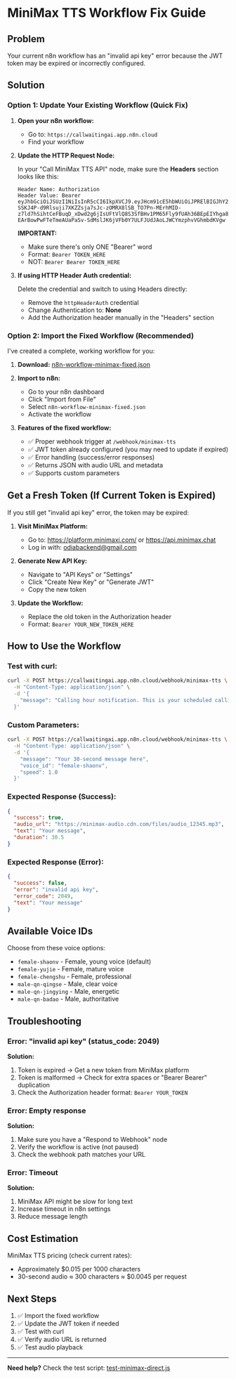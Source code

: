 # MiniMax TTS Workflow Fix Guide

## Problem
Your current n8n workflow has an "invalid api key" error because the JWT token may be expired or incorrectly configured.

## Solution

### Option 1: Update Your Existing Workflow (Quick Fix)

1. **Open your n8n workflow:**
   - Go to: `https://callwaitingai.app.n8n.cloud`
   - Find your workflow

2. **Update the HTTP Request Node:**

   In your "Call MiniMax TTS API" node, make sure the **Headers** section looks like this:

   ```
   Header Name: Authorization
   Header Value: Bearer eyJhbGciOiJSUzI1NiIsInR5cCI6IkpXVCJ9.eyJHcm91cE5hbWUiOiJPRElBIGJhY2tlbmQiLCJVc2VyTmFtZSI6Ik9ESUEgYmFja2VuZCIsIkFjY291bnQiOiIiLCJTdWJqZWN0SUQiOiIxOTMzNTEwOTg4MDAzMjgzNzUxIiwiUGhvbmUiOiIiLCJHcm91cElEIjoiMTkzMzUxMDk4Nzk5NDg5NTE0MyIsIlBhZ2VOYW1lIjoiIiwiTWFpbCI6Im9kaWFiYWNrZW5kQGdtYWlsLmNvbSIsIkNyZWF0ZVRpbWUiOiIyMDI1LTEwLTEyIDA3OjU0OjM2IiwiVG9rZW5UeXBlIjoxLCJpc3MiOiJtaW5pbWF4In0.bNkZV8ocPKShS5gATCWX8P1OrKfkMHK1q8PSBoDYxEBCZsqAhIPj8_7ndN2QEEWjxusGFNHIVBWMj_34P-SSKJ4P-d9Rlsuji7XKZZsja7sJc-zOMRX8lSB_TO7Pn-MErhMID-z7ld7hSihtCeFBuqD_xDwd2g6jIsUFtVlQ8S3SfBHv1PM65Fly9fUAh36BEpEIYhga8E27_x0f26bHBhvMis8WsQthENWXd4lBXu2b5lvrQ64IlPRUBok2dJ4fZViHxnwIcJPRNjxsRW9-EArBowPwFTeTmeAUaPaSv-SdMslJK6jVFb0Y7ULFJUdJAoLJWCYmzphvVGhmbdKVgw
   ```

   **IMPORTANT:**
   - Make sure there's only ONE "Bearer" word
   - Format: `Bearer TOKEN_HERE`
   - NOT: `Bearer Bearer TOKEN_HERE`

3. **If using HTTP Header Auth credential:**

   Delete the credential and switch to using Headers directly:

   - Remove the `httpHeaderAuth` credential
   - Change Authentication to: **None**
   - Add the Authorization header manually in the "Headers" section

### Option 2: Import the Fixed Workflow (Recommended)

I've created a complete, working workflow for you:

1. **Download:** [n8n-workflow-minimax-fixed.json](./n8n-workflow-minimax-fixed.json)

2. **Import to n8n:**
   - Go to your n8n dashboard
   - Click "Import from File"
   - Select `n8n-workflow-minimax-fixed.json`
   - Activate the workflow

3. **Features of the fixed workflow:**
   - ✅ Proper webhook trigger at `/webhook/minimax-tts`
   - ✅ JWT token already configured (you may need to update if expired)
   - ✅ Error handling (success/error responses)
   - ✅ Returns JSON with audio URL and metadata
   - ✅ Supports custom parameters

## Get a Fresh Token (If Current Token is Expired)

If you still get "invalid api key" error, the token may be expired:

1. **Visit MiniMax Platform:**
   - Go to: https://platform.minimaxi.com/ or https://api.minimax.chat
   - Log in with: odiabackend@gmail.com

2. **Generate New API Key:**
   - Navigate to "API Keys" or "Settings"
   - Click "Create New Key" or "Generate JWT"
   - Copy the new token

3. **Update the Workflow:**
   - Replace the old token in the Authorization header
   - Format: `Bearer YOUR_NEW_TOKEN_HERE`

## How to Use the Workflow

### Test with curl:

```bash
curl -X POST https://callwaitingai.app.n8n.cloud/webhook/minimax-tts \
  -H "Content-Type: application/json" \
  -d '{
    "message": "Calling hour notification. This is your scheduled calling hour. Please be ready to receive important calls during this time period."
  }'
```

### Custom Parameters:

```bash
curl -X POST https://callwaitingai.app.n8n.cloud/webhook/minimax-tts \
  -H "Content-Type: application/json" \
  -d '{
    "message": "Your 30-second message here",
    "voice_id": "female-shaonv",
    "speed": 1.0
  }'
```

### Expected Response (Success):

```json
{
  "success": true,
  "audio_url": "https://minimax-audio.cdn.com/files/audio_12345.mp3",
  "text": "Your message",
  "duration": 30.5
}
```

### Expected Response (Error):

```json
{
  "success": false,
  "error": "invalid api key",
  "error_code": 2049,
  "text": "Your message"
}
```

## Available Voice IDs

Choose from these voice options:

- `female-shaonv` - Female, young voice (default)
- `female-yujie` - Female, mature voice
- `female-chengshu` - Female, professional
- `male-qn-qingse` - Male, clear voice
- `male-qn-jingying` - Male, energetic
- `male-qn-badao` - Male, authoritative

## Troubleshooting

### Error: "invalid api key" (status_code: 2049)

**Solution:**
1. Token is expired → Get a new token from MiniMax platform
2. Token is malformed → Check for extra spaces or "Bearer Bearer" duplication
3. Check the Authorization header format: `Bearer YOUR_TOKEN`

### Error: Empty response

**Solution:**
1. Make sure you have a "Respond to Webhook" node
2. Verify the workflow is active (not paused)
3. Check the webhook path matches your URL

### Error: Timeout

**Solution:**
1. MiniMax API might be slow for long text
2. Increase timeout in n8n settings
3. Reduce message length

## Cost Estimation

MiniMax TTS pricing (check current rates):
- Approximately $0.015 per 1000 characters
- 30-second audio ≈ 300 characters ≈ $0.0045 per request

## Next Steps

1. ✅ Import the fixed workflow
2. ✅ Update the JWT token if needed
3. ✅ Test with curl
4. ✅ Verify audio URL is returned
5. ✅ Test audio playback

---

**Need help?** Check the test script: [test-minimax-direct.js](./test-minimax-direct.js)
